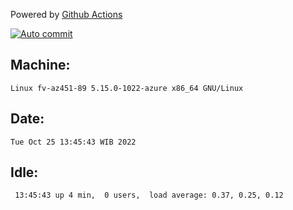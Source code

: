 Powered by [Github Actions](https://github.com/features/actions)

[![Auto commit](https://github.com/hiage/workstation/workflows/Auto%20commit/badge.svg)](https://github.com/hiage/workstation/actions?query=workflow%3A%22Auto+commit%22)

## Machine:
```
Linux fv-az451-89 5.15.0-1022-azure x86_64 GNU/Linux
```
## Date:
```
Tue Oct 25 13:45:43 WIB 2022
```
## Idle:
```
 13:45:43 up 4 min,  0 users,  load average: 0.37, 0.25, 0.12
```
